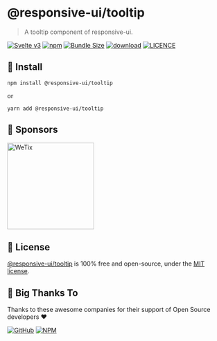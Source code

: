 
# @responsive-ui/tooltip

> A tooltip component of responsive-ui.

<p>

[![Svelte v3](https://img.shields.io/badge/svelte-v3-orange.svg)](https://svelte.dev)
[![npm](https://img.shields.io/npm/v/@responsive-ui/tooltip.svg)](https://www.npmjs.com/package/@responsive-ui/tooltip)
[![Bundle Size](https://badgen.net/bundlephobia/minzip/%40responsive-ui%2Ftooltip)](https://bundlephobia.com/result?p=%40responsive-ui%2Ftooltip)
[![download](https://img.shields.io/npm/dw/@responsive-ui/tooltip.svg)](https://www.npmjs.com/package/@responsive-ui/tooltip)
[![LICENCE](https://img.shields.io/github/license/wetix/responsive-ui)](https://github.com/wetix/responsive-ui/blob/main/LICENSE)

</p>

## 🔨 Install

```console
npm install @responsive-ui/tooltip
```

or

```console
yarn add @responsive-ui/tooltip
```

## 🔋 Sponsors

<img src="https://asset.wetix.my/images/logo/wetix.png" alt="WeTix" width="200px">

## 📄 License

[@responsive-ui/tooltip](https://github.com/wetix/responsive-ui/tree/main/components/tooltip) is 100% free and open-source, under the [MIT license](https://github.com/wetix/responsive-ui/blob/main/LICENSE).

## 🎉 Big Thanks To

Thanks to these awesome companies for their support of Open Source developers ❤

[![GitHub](https://jstools.dev/img/badges/github.svg)](https://github.com/open-source)
[![NPM](https://jstools.dev/img/badges/npm.svg)](https://www.npmjs.com/)
